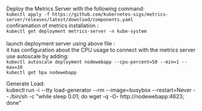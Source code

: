
Deploy the Metrics Server with the following command: <br />
` kubectl apply -f https://github.com/kubernetes-sigs/metrics-server/releases/latest/download/components.yaml `
<br />
confiramation of metrics installation : <br />
` kubectl get deployment metrics-server -n kube-system `
<br />
<br />
launch  deployment server using above file : <br />
it has configuration about the CPU usage to connect with the metrics server <br />
use autoscale by adding: <br />
` kubectl autoscale deployment nodewebapp --cpu-percent=50 --min=1 --max=10 ` 
<br />
` kubectl get hpa nodewebapp `

Generate Load: <br />
kubectl run -i --tty load-generator --rm --image=busybox --restart=Never -- /bin/sh -c "while sleep 0.01; do wget -q -O- http://nodewebapp:4623; done"
